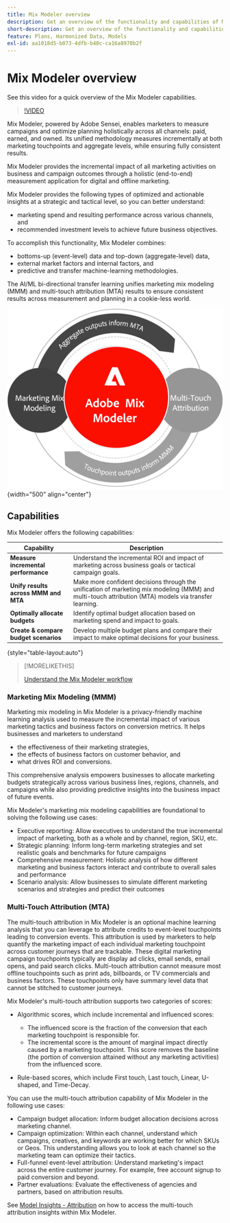 ```yaml
---
title: Mix Modeler overview
description: Get an overview of the functionality and capabilities of Mix Modeler.
short-description: Get an overview of the functionality and capabilities of Mix Modeler.
feature: Plans, Harmonized Data, Models
exl-id: aa1018d5-b073-4dfb-b40c-ca16a8970b2f
---
```

# Mix Modeler overview

See this video for a quick overview of the Mix Modeler capabilities.

>[!VIDEO](https://video.tv.adobe.com/v/3424872/?learn=on)

Mix Modeler, powered by Adobe Sensei, enables marketers to measure campaigns and optimize planning holistically across all channels: paid, earned, and owned. Its unified methodology measures incrementally at both marketing touchpoints and aggregate levels, while ensuring fully consistent results.

Mix Modeler provides the incremental impact of all marketing activities on business and campaign outcomes through a holistic (end-to-end) measurement application for digital and offline marketing. 

Mix Modeler provides the following types of optimized and actionable insights at a strategic and tactical level, so you can better understand:

* marketing spend and resulting performance across various channels, and
* recommended investment levels to achieve future business objectives.


To accomplish this functionality, Mix Modeler combines: 

* bottoms-up (event-level) data and top-down (aggregate-level) data,
* external market factors and internal factors, and
* predictive and transfer machine-learning methodologies.

The AI/ML bi-directional transfer learning unifies marketing mix modeling (MMM) and multi-touch attribution (MTA) results to ensure consistent results across measurement and planning in a cookie-less world. 

![Bidirectional transfer learning](/help/assets/birdirectional-transfer-learning.png){width="500" align="center"}


## Capabilities

Mix Modeler offers the following capabilities:

| Capability | Description | 
|---|---|
| **Measure incremental performance** | Understand the incremental ROI and impact of marketing across business goals or tactical campaign goals. |
| **Unify results across MMM and MTA** | Make more confident decisions through the unification of marketing mix modeling (MMM) and multi-touch attribution (MTA) models via transfer learning. |
| **Optimally allocate budgets** | Identify optimal budget allocation based on marketing spend and impact to goals. |
| **Create & compare budget scenarios** | Develop multiple budget plans and compare their impact to make optimal decisions for your business. |

{style="table-layout:auto"}

>[!MORELIKETHIS]
>
>[Understand the Mix Modeler workflow](workflow.md)


### Marketing Mix Modeling (MMM)

Marketing mix modeling in Mix Modeler is a privacy-friendly machine learning analysis used to measure the incremental impact of various marketing tactics and business factors on conversion metrics. It helps businesses and marketers to understand

* the effectiveness of their marketing strategies, 
* the effects of business factors on customer behavior, and 
* what drives ROI and conversions. 
  
This comprehensive analysis empowers businesses to allocate marketing budgets strategically across various business lines, regions, channels, and campaigns while also providing predictive insights into the business impact of future events.

Mix Modeler's marketing mix modeling capabilities are foundational to solving the following use cases:

* Executive reporting: Allow executives to understand the true incremental impact of marketing, both as a whole and by channel, region, SKU, etc.
* Strategic planning: Inform long-term marketing strategies and set realistic goals and benchmarks for future campaigns
* Comprehensive measurement: Holistic analysis of how different marketing and business factors interact and contribute to overall sales and performance
* Scenario analysis: Allow businesses to simulate different marketing scenarios and strategies and predict their outcomes


### Multi-Touch Attribution (MTA)

The multi-touch attribution in Mix Modeler is an optional machine learning analysis that you can leverage to attribute credits to event-level touchpoints leading to conversion events. This attribution is used by marketers to help quantify the marketing impact of each individual marketing touchpoint across customer journeys that are trackable. These digital marketing campaign touchpoints typically are display ad clicks, email sends, email opens, and paid search clicks. Multi-touch attribution cannot measure most offline touchpoints such as print ads, billboards, or TV commercials and business factors. These touchpoints only have summary level data that cannot be stitched to customer journeys. 

Mix Modeler's multi-touch attribution supports two categories of scores:

* Algorithmic scores, which include incremental and influenced scores:
  * The influenced score is the fraction of the conversion that each marketing touchpoint is responsible for.
  * The incremental score is the amount of marginal impact directly caused by a marketing touchpoint. This score removes the baseline (the portion of conversion attained without any marketing activities) from the influenced score.
    
* Rule-based scores, which include First touch, Last touch, Linear, U-shaped, and Time-Decay.

You can use the multi-touch attribution capability of Mix Modeler in the following use cases:

* Campaign budget allocation: Inform budget allocation decisions across marketing channel.
* Campaign optimization: Within each channel, understand which campaigns, creatives, and keywords are working better for which SKUs or Geos. This understanding allows you to look at each channel so the marketing team can optimize their tactics.
* Full-funnel event-level attribution: Understand marketing's impact across the entire customer journey. For example, free account signup to paid conversion and beyond.
* Partner evaluations: Evaluate the effectiveness of agencies and partners, based on attribution results.

See [Model Insights - Attribution](../models/insights.md#attribution) on how to access the multi-touch attribution insights within Mix Modeler.


